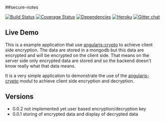 ##secure-notes

[![Build Status](https://travis-ci.org/pussinboots/secure-notes.svg?branch=master)](https://travis-ci.org/pussinboots/secure-notes)
[![Coverage Status](https://img.shields.io/coveralls/pussinboots/secure-notes.svg)](https://coveralls.io/r/pussinboots/secure-notes?branch=master)
[![Dependencies](https://david-dm.org/pussinboots/secure-notes.png)](https://david-dm.org/pussinboots/secure-notes)
[![Heroku](http://heroku-badge.heroku.com/?app=secure-notes)](https://secure-notes.herokuapp.com)
[![Gitter chat](https://badges.gitter.im/pussinboots/secure-notes.png)](https://gitter.im/pussinboots/secure-notes)

Live Demo
------------------

This is a example application that use [angularjs-crypto](https://github.com/pussinboots/angularjs-crypto) to achieve client side encryption. The data are stored in a mongodb but this data are encrypted and will be encrypted on the client side. That means on the server side only encrypted data are stored and so the backend doesn't know really what that data means.

It is a very simple application to demonstrate the use of the [angularjs-crypto](https://github.com/pussinboots/angularjs-crypto) modul to achieve client side encryption and decryption. 

Versions
-----------------

- 0.0.2 not implemented yet user based encryption/decryption key
- 0.0.1 storing of encrypted data and display of decrypted data
